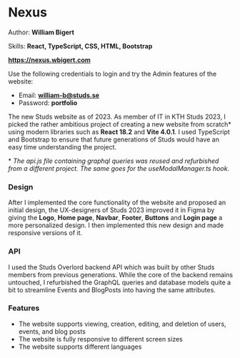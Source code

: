 # Nexus
Author: **William Bigert**

Skills: **React, TypeScript, CSS, HTML, Bootstrap**

**<https://nexus.wbigert.com>**

Use the following credentials to login and try the Admin features of the website:
- Email: **william-b@studs.se**
- Password: **portfolio**

The new Studs website as of 2023. As member of IT in KTH Studs 2023, I picked the rather ambitious project of creating a new website from scratch\* using modern libraries such as **React 18.2** and **Vite 4.0.1**. I used TypeScript and Bootstrap to ensure that future generations of Studs would have an easy time understanding the project.

\* *The api.js file containing graphql queries was reused and refurbished from a different project. The same goes for the useModalManager.ts hook.*

### Design
After I implemented the core functionality of the website and proposed an initial design, the UX-designers of Studs 2023 improved it in Figma by giving the **Logo**, **Home page**, **Navbar**, **Footer**, **Buttons** and **Login page** a more personalized design. I then implemented this new design and made responsive versions of it.

### API
I used the Studs Overlord backend API which was built by other Studs members from previous generations. While the core of the backend remains untouched, I refurbished the GraphQL queries and database models quite a bit to streamline Events and BlogPosts into having the same attributes.

### Features
- The website supports viewing, creation, editing, and deletion of users, events, and blog posts
- The website is fully responsive to different screen sizes
- The website supports different languages
